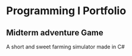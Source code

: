 # Programming I Portfolio
## Midterm adventure Game
A short and sweet farming simulator made in C#
```

```

